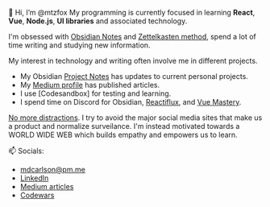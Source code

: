 👋 Hi, I’m @mtzfox
My programming is currently focused in learning **React**, **Vue**, **Node.js**, **UI libraries** and associated technology. 

I'm obsessed with [Obsidian Notes](https://obsidian.mikecarlson.io) and [Zettelkasten method](https://zettelkasten.de/introduction/), spend a lot of time writing and studying new information.

My interest in technology and writing often involve me in different projects.
- My Obsidian [Project Notes](https://obsidian.mikecarlson.io/Project+Notes) has updates to current personal projects.
- My [Medium profile](https://medium.com/@mtzfox/subscribe) has published articles.
- I use [Codesandbox] for testing and learning.
- I spend time on Discord for Obsidian, [Reactiflux](https://www.reactiflux.com/), and [Vue Mastery](https://www.vuemastery.com/).

[No more distractions](https://www.theatlantic.com/technology/archive/2022/11/twitter-facebook-social-media-decline/672074/). I try to avoid the major social media sites that make us a product and normalize surveilance. I'm instead motivated towards a WORLD WIDE WEB which builds empathy and empowers us to learn.

📫 Socials: 
- [mdcarlson@pm.me](mailto:mdcarlson@pm.me) 
- [LinkedIn](https://www.linkedin.com/in/mike-carlson-dev/)
- [Medium articles](https://medium.com/@mtzfox/subscribe)
- [Codewars](https://www.codewars.com/users/mtzfox)



<!---
mtzfox/mtzfox is a ✨ special ✨ repository because its `README.md` (this file) appears on your GitHub profile.
You can click the Preview link to take a look at your changes.
--->
